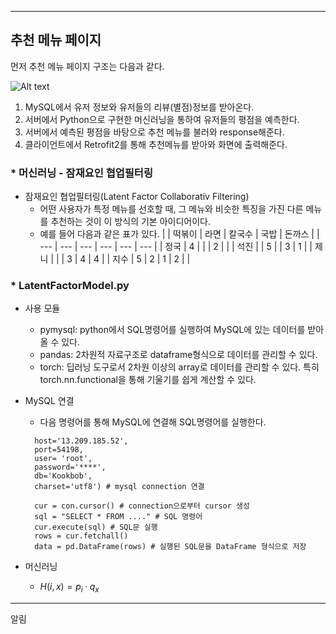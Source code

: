 
---
## 추천 메뉴 페이지

먼저 추천 메뉴 페이지 구조는 다음과 같다.

![Alt text](../../../../../../../c:/Users/Kim/Desktop/kookbap/%EA%B5%AD%EB%B0%A5%20%EA%B5%AC%EC%A1%B0.png)

1. MySQL에서 유저 정보와 유저들의 리뷰(별점)정보를 받아온다.
2. 서버에서 Python으로 구현한 머신러닝을 통하여 유저들의 평점을 예측한다.
3. 서버에서 예측된 평점을 바탕으로 추천 메뉴를 불러와 response해준다.
4. 클라이언트에서 Retrofit2를 통해 추천메뉴를 받아와 화면에 출력해준다.

### * 머신러닝 - 잠재요인 협업필터링

+ 잠재요인 협업필터링(Latent Factor Collaborativ Filtering)
  - 어떤 사용자가 특정 메뉴를 선호할 때, 그 메뉴와 비슷한 특징을 가진 다른 메뉴를 추천하는 것이 이 방식의 기본 아이디어이다.
  - 예를 들어 다음과 같은 표가 있다. 
    |  | 떡볶이 | 라면 | 칼국수 | 국밥 | 돈까스 |
    | --- | --- | --- | --- | --- | --- |
    | 정국 | 4 |  |  | 2 |  |
    | 석진 |  | 5 |  | 3 | 1 |
    | 제니 |  |  | 3 | 4 | 4 |
    | 지수 | 5 | 2 | 1 | 2 |  |

### * LatentFactorModel.py

+ 사용 모듈
  - pymysql: python에서 SQL명령어를 실행하여 MySQL에 있는 데이터를 받아올 수 있다.
  - pandas: 2차원적 자료구조로 dataframe형식으로 데이터를 관리할 수 있다.
  - torch: 딥러닝 도구로서 2차원 이상의 array로 데이터를 관리할 수 있다. 특히 torch.nn.functional을 통해 기울기를 쉽게 계산할 수 있다.

+ MySQL 연결
  - 다음 명령어를 통해 MySQL에 연결해 SQL명령어를 실행한다.
  ```con = pymysql.connect(
    host='13.209.185.52',
    port=54198,
    user= 'root',
    password='****',
    db='Kookbob',
    charset='utf8') # mysql connection 연결

    cur = con.cursor() # connection으로부터 cursor 생성
    sql = "SELECT * FROM ...." # SQL 명령어
    cur.execute(sql) # SQL문 실행
    rows = cur.fetchall()
    data = pd.DataFrame(rows) # 실행된 SQL문을 DataFrame 형식으로 저장

+ 머신러닝
    - $H(i,x) = p_{i}·q_{x}$




   



---
알림